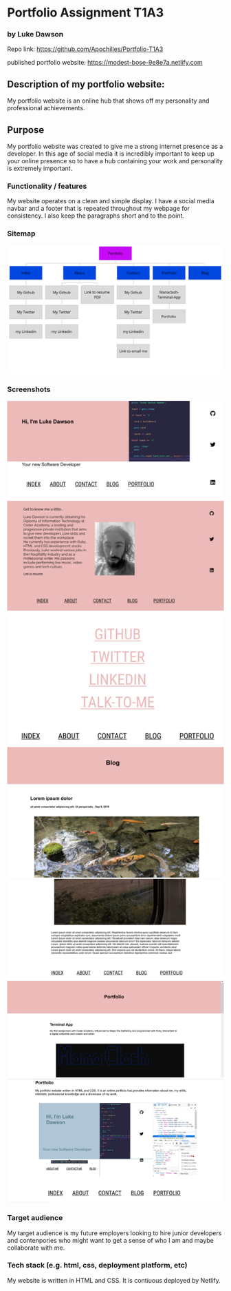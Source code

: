   # Portfolio Assignment T1A3
### by Luke Dawson 
Repo link: https://github.com/Apochilles/Portfolio-T1A3

published portfolio website: https://modest-bose-9e8e7a.netlify.com

##  Description of my portfolio website:
My portfolio website is an online hub that shows off my personality and professional achievements. 
  
## Purpose
My portfolio website was created to give me a strong internet presence as a developer. In this age of social media it is incredibly important to keep up your online presence so to have a hub containing your work and personality is extremely important. 
 ### Functionality / features
 My website operates on a clean and simple display. I have a social media navbar and a footer that is repeated throughout my webpage for consistency. I also keep the paragraphs short and to the point.
 ###  Sitemap
![alt text](Sitemap.png "Title")
 ### Screenshots
![alt text](index.png "Title")
![alt text](About-me.png "Title")
![alt text](Contact.png "Title")
![alt text](Blog-1.png "Title")
![alt text](Blog-2.png "Title")
![alt text](Portfolio-1.png "Title")
![alt text](Portfolio-2.png "Title")


### Target audience
My target audience is my future employers looking to hire junior developers and contenpories who might want to get a sense of who I am and maybe collaborate with me. 

### Tech stack (e.g. html, css, deployment platform, etc)

My website is written in HTML and CSS. It is contiuous deployed by Netlify. 
